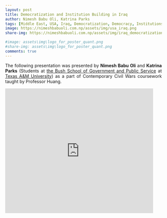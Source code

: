 ```yaml
---
layout: post
title: Democratization and Institution Building in Iraq
author: Nimesh Babu Oli, Katrina Parks
tags: [Middle East, USA, Iraq, Democratization, Democracy, Institutions]
image: https://nimeshbabuoli.com.np/assets/img/usa_iraq.png
share-img: https://nimeshbabuoli.com.np/assets/img/iraq_democratization.jpeg

#image: assets\img\logo_for_poster_quant.png
#share-img: assets\img\logo_for_poster_quant.png
comments: true
---
```

<p style='text-align: justify;'>The following presentation was presented by <b>Nimesh Babu Oli</b> and <b>Katrina Parks</b> (Students at <a target="_blank" href="https://bush.tamu.edu/">the Bush School of Government and Public Service</a> at <a target="_blank" href="https://tamu.edu/">Texas A&M University</a>) as a part of Contemporary Civil Wars coursework taught by Professor Huang.
</p>

<iframe src="https://www.slideshare.net/slideshow/embed_code/key/Dk75ra2DGhKrkC?hostedIn=slideshare&page=upload" width="476" height="400" frameborder="0" marginwidth="0" marginheight="0" scrolling="no"></iframe>